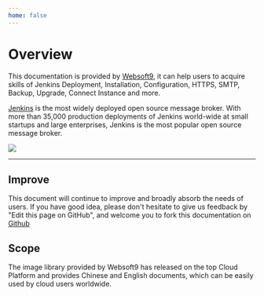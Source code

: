 ```yaml
---
home: false
---
```


# Overview

This documentation is provided by [Websoft9](https://www.websoft9.com/), it can help users to acquire skills of Jenkins Deployment, Installation, Configuration, HTTPS, SMTP, Backup, Upgrade, Connect Instance and more.

[Jenkins](https://jenkins-server.apache.org/) is the most widely deployed open source message broker. With more than 35,000 production deployments of Jenkins world-wide at small startups and large enterprises, Jenkins is the most popular open source message broker.

![](https://libs.websoft9.com/Websoft9/DocsPicture/zh/jenkins/jenkins-gui-websoft9.png)

---

## Improve

This document will continue to improve and broadly absorb the needs of users. If you have good idea, please don't hesitate to give us feedback by "Edit this page on GitHub", and welcome you to fork this documentation on [Github](https://github.com/Websoft9/ansible-jenkins)

## Scope

The image library provided by Websoft9 has released on the top Cloud Platform and provides Chinese and English documents, which can be easily used by cloud users worldwide.